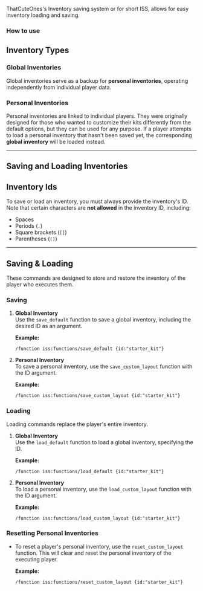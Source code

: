 ThatCuteOnes's Inventory saving system or for short ISS, allows for easy inventory loading and saving.

### How to use


## Inventory Types

### Global Inventories
Global inventories serve as a backup for **personal inventories**, operating independently from individual player data.

### Personal Inventories
Personal inventories are linked to individual players. They were originally designed for those who wanted to customize their kits differently from the default options, but they can be used for any purpose. If a player attempts to load a personal inventory that hasn't been saved yet, the corresponding **global inventory** will be loaded instead.

---


## Saving and Loading Inventories

## Inventory Ids
To save or load an inventory, you must always provide the inventory's ID. Note that certain characters are **not allowed** in the inventory ID, including:

- Spaces
- Periods (`.`)
- Square brackets (`[]`)
- Parentheses (`()`)

---

## Saving & Loading
These commands are designed to store and restore the inventory of the player who executes them.

### Saving

1. **Global Inventory**  
   Use the `save_default` function to save a global inventory, including the desired ID as an argument.

   **Example:**
   ``` 
   /function iss:functions/save_default {id:"starter_kit"}
   ```

2. **Personal Inventory**  
   To save a personal inventory, use the `save_custom_layout` function with the ID argument.

   **Example:**
   ```
   /function iss:functions/save_custom_layout {id:"starter_kit"}
   ```

### Loading
Loading commands replace the player's entire inventory.

1. **Global Inventory**  
   Use the `load_default` function to load a global inventory, specifying the ID.

   **Example:**
   ```
   /function iss:functions/load_default {id:"starter_kit"}
   ```

2. **Personal Inventory**  
   To load a personal inventory, use the `load_custom_layout` function with the ID argument.

   **Example:**
   ```
   /function iss:functions/load_custom_layout {id:"starter_kit"}
   ```
 ### Resetting Personal Inventories 
- To reset a player's personal inventory, use the `reset_custom_layout` function. This will clear and reset the personal inventory of the executing player.

   **Example:**
   ```
   /function iss:functions/reset_custom_layout {id:"starter_kit"}
   ```